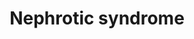---
annotations:
- id: CL:0000653
  parent: animal cell
  type: Cell Type Ontology
  value: glomerular visceral epithelial cell
- id: DOID:557
  type: Disease Ontology
  value: kidney disease
authors:
- AgustinGV
description: 'This annotated list collects genes that have been associated with familial
  and sporadic nephrotic syndrome in humans. The list was presented in PMID: 25667580'
last-edited: 2019-12-04
ndex: fa447074-8b6c-11eb-9e72-0ac135e8bacf
organisms:
- Homo sapiens
redirect_from:
- /index.php/Pathway:WP4758
- /instance/WP4758
- /instance/WP4758_rr108284
revision: r108284
schema-jsonld:
- '@context': https://schema.org/
  '@id': https://wikipathways.github.io/pathways/WP4758.html
  '@type': Dataset
  creator:
    '@type': Organization
    name: WikiPathways
  description: 'This annotated list collects genes that have been associated with
    familial and sporadic nephrotic syndrome in humans. The list was presented in
    PMID: 25667580'
  keywords:
  - ACTN4
  - ALG1
  - ANLN
  - APOL1
  - ARHGAP24
  - ARHGDIA
  - CD151
  - CD2AP
  - CLTA4
  - COL4A3
  - COL4A4
  - COL4A5
  - COQ2
  - COQ6
  - COQ8B
  - CUBN
  - CYP11B2
  - E2F3
  - EMP2
  - GPC5
  - INF2
  - ITGA3
  - ITGB4
  - LAMB2
  - LMNA
  - LMX1B
  - MT-TI
  - MT-TL1
  - MYH9
  - MYO1E
  - NPHS1
  - NPHS2
  - NXF5
  - PAX2
  - PDSS2
  - PLCE1
  - PMM2
  - PODXL
  - PTPRO
  - SCARB2
  - SMARCAL1
  - SYNPO
  - TRN-GTT4-1
  - TRPC6
  - TTC21B
  - WDR73
  - WT1
  - YARS1
  - ZMPSTE24
  license: CC0
  name: Nephrotic syndrome
seo: CreativeWork
title: Nephrotic syndrome
wpid: WP4758
---